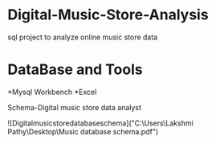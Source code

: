 # Digital-Music-Store-Analysis
sql project to analyze online music store data

# DataBase and Tools

*Mysql Workbench
*Excel

Schema-Digital music store data analyst

![Digitalmusicstoredatabaseschema]("C:\Users\Lakshmi Pathy\Desktop\Music database schema.pdf")
